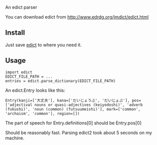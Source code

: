 An edict parser

You can download edict from http://www.edrdg.org/jmdict/edict.html

## Install

Just save [edict](/edict.py?raw=true) to where you need it.

## Usage

```
import edict
EDICT_FILE_PATH = ...
entries = edict.parse_dictionary(EDICT_FILE_PATH)
```

An edict.Entry looks like this:

```
Entry(kanji=['大丈夫'], kana=['だいじょうぶ', 'だいじょぶ'], pos=['adjectival nouns or quasi-adjectives (keiyodoshi)', 'adverb (fukushi)', 'noun (common) (futsuumeishi)'], mark=['common', 'archaism', 'common'], region=[])
```

The part of speech for Entry.definitions[0] should be Entry.pos[0]

Should be reasonably fast. Parsing edict2 took about 5 seconds on my machine.
